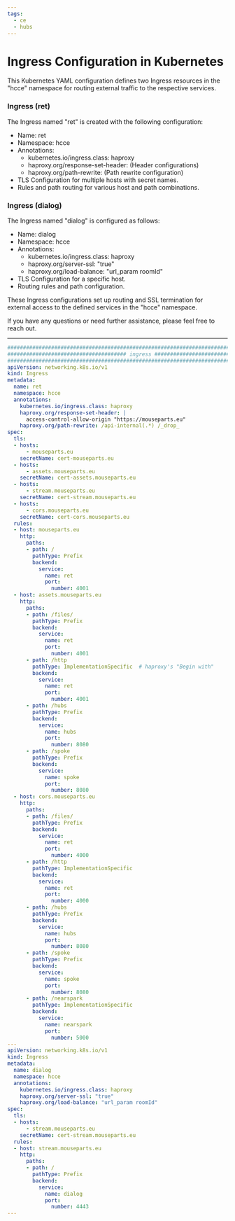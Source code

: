 ```yaml
---
tags:
  - ce
  - hubs
---
```

# **Ingress Configuration in Kubernetes**

This Kubernetes YAML configuration defines two Ingress resources in the "hcce" namespace for routing external traffic to the respective services.

### Ingress (ret)

The Ingress named "ret" is created with the following configuration:

- Name: ret
- Namespace: hcce
- Annotations:
  - kubernetes.io/ingress.class: haproxy
  - haproxy.org/response-set-header: (Header configurations)
  - haproxy.org/path-rewrite: (Path rewrite configuration)
- TLS Configuration for multiple hosts with secret names.
- Rules and path routing for various host and path combinations.

### Ingress (dialog)

The Ingress named "dialog" is configured as follows:

- Name: dialog
- Namespace: hcce
- Annotations:
  - kubernetes.io/ingress.class: haproxy
  - haproxy.org/server-ssl: "true"
  - haproxy.org/load-balance: "url_param roomId"
- TLS Configuration for a specific host.
- Routing rules and path configuration.

These Ingress configurations set up routing and SSL termination for external access to the defined services in the "hcce" namespace.

If you have any questions or need further assistance, please feel free to reach out.

---
```YAML
######################################################################################
###################################### ingress #######################################
######################################################################################
apiVersion: networking.k8s.io/v1
kind: Ingress
metadata:
  name: ret
  namespace: hcce
  annotations:
    kubernetes.io/ingress.class: haproxy
    haproxy.org/response-set-header: |
      access-control-allow-origin "https://mouseparts.eu"
    haproxy.org/path-rewrite: /api-internal(.*) /_drop_
spec:
  tls:
  - hosts:
      - mouseparts.eu
    secretName: cert-mouseparts.eu
  - hosts:
      - assets.mouseparts.eu
    secretName: cert-assets.mouseparts.eu
  - hosts:
      - stream.mouseparts.eu
    secretName: cert-stream.mouseparts.eu
  - hosts:
      - cors.mouseparts.eu
    secretName: cert-cors.mouseparts.eu
  rules:
  - host: mouseparts.eu
    http:
      paths:
      - path: /
        pathType: Prefix
        backend:
          service:
            name: ret
            port: 
              number: 4001
  - host: assets.mouseparts.eu
    http:
      paths:
      - path: /files/
        pathType: Prefix
        backend:
          service:
            name: ret
            port: 
              number: 4001
      - path: /http
        pathType: ImplementationSpecific  # haproxy's "Begin with"
        backend:
          service:
            name: ret
            port: 
              number: 4001
      - path: /hubs
        pathType: Prefix
        backend:
          service:
            name: hubs
            port: 
              number: 8080
      - path: /spoke
        pathType: Prefix
        backend:
          service:
            name: spoke
            port: 
              number: 8080
  - host: cors.mouseparts.eu
    http:
      paths:
      - path: /files/
        pathType: Prefix
        backend:
          service:
            name: ret
            port: 
              number: 4000
      - path: /http
        pathType: ImplementationSpecific
        backend:
          service:
            name: ret
            port: 
              number: 4000                  
      - path: /hubs
        pathType: Prefix
        backend:
          service:
            name: hubs
            port: 
              number: 8080
      - path: /spoke
        pathType: Prefix
        backend:
          service:
            name: spoke
            port: 
              number: 8080
      - path: /nearspark
        pathType: ImplementationSpecific
        backend:
          service:
            name: nearspark
            port: 
              number: 5000   
---
apiVersion: networking.k8s.io/v1
kind: Ingress
metadata:
  name: dialog
  namespace: hcce
  annotations:
    kubernetes.io/ingress.class: haproxy
    haproxy.org/server-ssl: "true"
    haproxy.org/load-balance: "url_param roomId"
spec:
  tls:
  - hosts:
      - stream.mouseparts.eu
    secretName: cert-stream.mouseparts.eu
  rules:
  - host: stream.mouseparts.eu
    http:
      paths:
      - path: /
        pathType: Prefix
        backend:
          service:
            name: dialog
            port: 
              number: 4443          
---
```